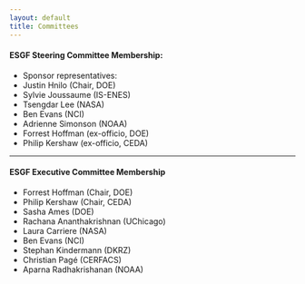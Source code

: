 ```yaml
---
layout: default
title: Committees
---
```


#### ESGF Steering Committee Membership:

* Sponsor representatives:
* Justin Hnilo (Chair, DOE)
* Sylvie Joussaume (IS-ENES)
* Tsengdar Lee (NASA)
* Ben Evans (NCI)
* Adrienne Simonson (NOAA)
* Forrest Hoffman (ex-officio, DOE)
* Philip Kershaw (ex-officio, CEDA)

---

#### ESGF Executive Committee Membership

* Forrest Hoffman (Chair, DOE)
* Philip Kershaw (Chair, CEDA)
* Sasha Ames (DOE)
* Rachana Ananthakrishnan (UChicago)
* Laura Carriere (NASA)
* Ben Evans (NCI)
* Stephan Kindermann (DKRZ)
* Christian Pagé (CERFACS)
* Aparna Radhakrishanan (NOAA)

